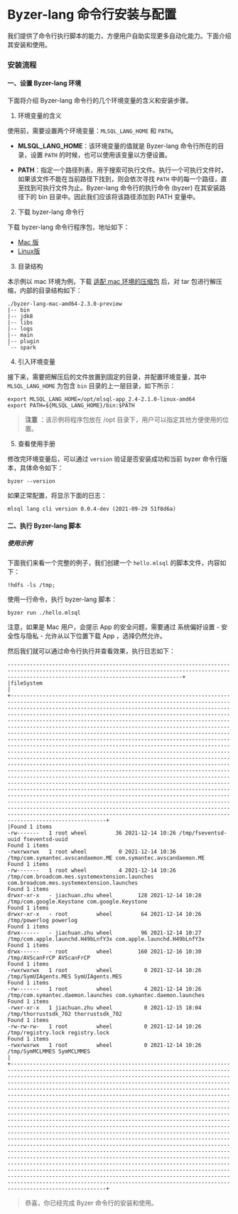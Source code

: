# Byzer-lang 命令行安装与配置

我们提供了命令行执行脚本的能力，方便用户自助实现更多自动化能力。下面介绍其安装和使用。

### 安装流程

#### 一、设置 Byzer-lang 环境

下面将介绍 Byzer-lang 命令行的几个环境变量的含义和安装步骤。

1. 环境变量的含义

使用前，需要设置两个环境变量：`MLSQL_LANG_HOME` 和 `PATH`。

- **MLSQL_LANG_HOME**：该环境变量的值就是 Byzer-lang 命令行所在的目录，设置 `PATH` 的时候，也可以使用该变量以方便设置。

- **PATH**：指定一个路径列表，用于搜索可执行文件。执行一个可执行文件时，如果该文件不能在当前路径下找到，则会依次寻找 `PATH` 中的每一个路径，直至找到可执行文件为止。Byzer-lang 命令行的执行命令 (byzer) 在其安装路径下的 bin 目录中。因此我们应该将该路径添加到 PATH 变量中。

2. 下载 byzer-lang 命令行

下载 byzer-lang 命令行程序包，地址如下：

- [Mac 版](http://download.mlsql.tech/byzer-lang-mac-amd64-2.3.0-preview.tar.gz)
- [Linux版](http://download.mlsql.tech/byzer-lang-linux-amd64-2.3.0-preview.tar.gz)

3. 目录结构

本示例以 mac 环境为例，下载 [适配 mac 环境的压缩包](http://download.mlsql.tech/byzer-lang-mac-amd64-2.3.0-preview.tar.gz) 后，对 tar 包进行解压缩，内部的目录结构如下：

```
./byzer-lang-mac-amd64-2.3.0-preview
|-- bin
|-- jdk8
|-- libs
|-- logs
|-- main
|-- plugin
`-- spark
```

4. 引入环境变量

接下来，需要把解压后的文件放置到固定的目录，并配置环境变量，其中 `MLSQL_LANG_HOME` 为包含 `bin` 目录的上一层目录，如下所示：

```
export MLSQL_LANG_HOME=/opt/mlsql-app_2.4-2.1.0-linux-amd64
export PATH=${MLSQL_LANG_HOME}/bin:$PATH
```

> **注意** ：该示例将程序包放在 /opt 目录下，用户可以指定其他方便使用的位置。

5. 查看使用手册

修改完环境变量后，可以通过 `version` 验证是否安装成功和当前 byzer 命令行版本，具体命令如下：

```shell
byzer --version
```

如果正常配置，将显示下面的日志：

```
mlsql lang cli version 0.0.4-dev (2021-09-29 51f8d6a)
```

#### 二、执行 Byzer-lang 脚本

##### 使用示例

下面我们来看一个完整的例子，我们创建一个 `hello.mlsql` 的脚本文件，内容如下：

```
!hdfs -ls /tmp;
```

使用一行命令，执行 byzer-lang 脚本：

```shell
byzer run ./hello.mlsql
```

注意，如果是 Mac 用户，会提示 App 的安全问题，需要通过 系统偏好设置 - 安全性与隐私 - 允许从以下位置下载 App ，选择仍然允许。


然后我们就可以通过命令行执行并查看效果，执行日志如下：
```
---------------------------------------------------------------------------------------------------------------------------------------------------------------------------------------------------+
|fileSystem                                                                                                                                                                                                                                                                                                                                                                                                                                                                                                                                                                                                                                                                                                                                                                                                                                                                                                                                                                                                                                                                                                                                                                                                                                                                                                                                                                                                                                                                            |
+--------------------------------------------------------------------------------------------------------------------------------------------------------------------------------------------------------------------------------------------------------------------------------------------------------------------------------------------------------------------------------------------------------------------------------------------------------------------------------------------------------------------------------------------------------------------------------------------------------------------------------------------------------------------------------------------------------------------------------------------------------------------------------------------------------------------------------------------------------------------------------------------------------------------------------------------------------------------------------------------------------------------------------------------------------------------------------------------------------------------------------------------------------------------------------------------------------------------------------------------------------------------------------------------------------------------------------------------------------------------------------------------------------------------------------------------------------------------------------------+
|Found 1 items
-rw-------   1 root wheel         36 2021-12-14 10:26 /tmp/fseventsd-uuid fseventsd-uuid
Found 1 items
-rwxrwxrwx   1 root wheel          0 2021-12-14 10:36 /tmp/com.symantec.avscandaemon.ME com.symantec.avscandaemon.ME
Found 1 items
-rw-------   1 root wheel          4 2021-12-14 10:26 /tmp/com.broadcom.mes.systemextension.launches com.broadcom.mes.systemextension.launches
Found 1 items
drwxr-xr-x   - jiachuan.zhu wheel        128 2021-12-14 10:28 /tmp/com.google.Keystone com.google.Keystone
Found 1 items
drwxr-xr-x   - root         wheel         64 2021-12-14 10:26 /tmp/powerlog powerlog
Found 1 items
drwx------   - jiachuan.zhu wheel         96 2021-12-14 10:27 /tmp/com.apple.launchd.H49bLnfY3x com.apple.launchd.H49bLnfY3x
Found 1 items
drwx------   - root         wheel        160 2021-12-16 10:30 /tmp/AVScanFrCP AVScanFrCP
Found 1 items
-rwxrwxrwx   1 root         wheel          0 2021-12-14 10:26 /tmp/SymUIAgents.MES SymUIAgents.MES
Found 1 items
-rw-------   1 root         wheel          4 2021-12-14 10:26 /tmp/com.symantec.daemon.launches com.symantec.daemon.launches
Found 1 items
-rwxr-xr-x   1 jiachuan.zhu wheel          0 2021-12-15 18:04 /tmp/thorrustsdk_702 thorrustsdk_702
Found 1 items
-rw-rw-rw-   1 root         wheel          0 2021-12-14 10:26 /tmp/registry.lock registry.lock
Found 1 items
-rwxrwxrwx   1 root         wheel          0 2021-12-14 10:26 /tmp/SymMCLMMES SymMCLMMES
|
+--------------------------------------------------------------------------------------------------------------------------------------------------------------------------------------------------------------------------------------------------------------------------------------------------------------------------------------------------------------------------------------------------------------------------------------------------------------------------------------------------------------------------------------------------------------------------------------------------------------------------------------------------------------------------------------------------------------------------------------------------------------------------------------------------------------------------------------------------------------------------------------------------------------------------------------------------------------------------------------------------------------------------------------------------------------------------------------------------------------------------------------------------------------------------------------------------------------------------------------------------------------------------------------------------------------------------------------------------------------------------------------------------------------------------------------------------------------------------------------+
```

> 恭喜，你已经完成 Byzer 命令行的安装和使用。